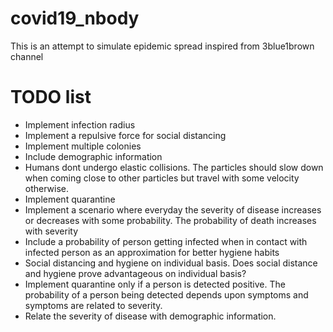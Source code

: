 # covid19_nbody
This is an attempt to simulate epidemic spread inspired from 3blue1brown channel

# TODO list
* Implement infection radius
* Implement a repulsive force for social distancing
* Implement multiple colonies
* Include demographic information
* Humans dont undergo elastic collisions. The particles should slow down when coming close to other particles but travel with some velocity otherwise.
* Implement quarantine
* Implement a scenario where everyday the severity of disease increases or decreases with some probability.  The probability of death increases with severity
* Include a probability of person getting infected when in contact with infected person as an approximation for better hygiene habits
* Social distancing and hygiene on individual basis. Does social distance and hygiene prove advantageous on individual basis?
* Implement quarantine only if a person is detected positive. The probability of a person being detected depends upon symptoms and symptoms are related to severity. 
* Relate the severity of disease with demographic information. 
